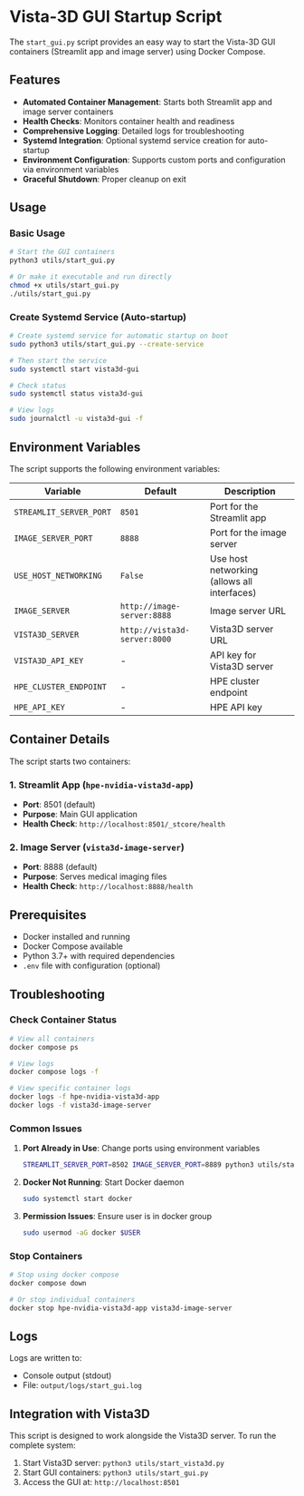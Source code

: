 # Vista-3D GUI Startup Script

The `start_gui.py` script provides an easy way to start the Vista-3D GUI containers (Streamlit app and image server) using Docker Compose.

## Features

- **Automated Container Management**: Starts both Streamlit app and image server containers
- **Health Checks**: Monitors container health and readiness
- **Comprehensive Logging**: Detailed logs for troubleshooting
- **Systemd Integration**: Optional systemd service creation for auto-startup
- **Environment Configuration**: Supports custom ports and configuration via environment variables
- **Graceful Shutdown**: Proper cleanup on exit

## Usage

### Basic Usage

```bash
# Start the GUI containers
python3 utils/start_gui.py

# Or make it executable and run directly
chmod +x utils/start_gui.py
./utils/start_gui.py
```

### Create Systemd Service (Auto-startup)

```bash
# Create systemd service for automatic startup on boot
sudo python3 utils/start_gui.py --create-service

# Then start the service
sudo systemctl start vista3d-gui

# Check status
sudo systemctl status vista3d-gui

# View logs
sudo journalctl -u vista3d-gui -f
```

## Environment Variables

The script supports the following environment variables:

| Variable | Default | Description |
|----------|---------|-------------|
| `STREAMLIT_SERVER_PORT` | `8501` | Port for the Streamlit app |
| `IMAGE_SERVER_PORT` | `8888` | Port for the image server |
| `USE_HOST_NETWORKING` | `False` | Use host networking (allows all interfaces) |
| `IMAGE_SERVER` | `http://image-server:8888` | Image server URL |
| `VISTA3D_SERVER` | `http://vista3d-server:8000` | Vista3D server URL |
| `VISTA3D_API_KEY` | - | API key for Vista3D server |
| `HPE_CLUSTER_ENDPOINT` | - | HPE cluster endpoint |
| `HPE_API_KEY` | - | HPE API key |

## Container Details

The script starts two containers:

### 1. Streamlit App (`hpe-nvidia-vista3d-app`)
- **Port**: 8501 (default)
- **Purpose**: Main GUI application
- **Health Check**: `http://localhost:8501/_stcore/health`

### 2. Image Server (`vista3d-image-server`)
- **Port**: 8888 (default)
- **Purpose**: Serves medical imaging files
- **Health Check**: `http://localhost:8888/health`

## Prerequisites

- Docker installed and running
- Docker Compose available
- Python 3.7+ with required dependencies
- `.env` file with configuration (optional)

## Troubleshooting

### Check Container Status
```bash
# View all containers
docker compose ps

# View logs
docker compose logs -f

# View specific container logs
docker logs -f hpe-nvidia-vista3d-app
docker logs -f vista3d-image-server
```

### Common Issues

1. **Port Already in Use**: Change ports using environment variables
   ```bash
   STREAMLIT_SERVER_PORT=8502 IMAGE_SERVER_PORT=8889 python3 utils/start_gui.py
   ```

2. **Docker Not Running**: Start Docker daemon
   ```bash
   sudo systemctl start docker
   ```

3. **Permission Issues**: Ensure user is in docker group
   ```bash
   sudo usermod -aG docker $USER
   ```

### Stop Containers

```bash
# Stop using docker compose
docker compose down

# Or stop individual containers
docker stop hpe-nvidia-vista3d-app vista3d-image-server
```

## Logs

Logs are written to:
- Console output (stdout)
- File: `output/logs/start_gui.log`

## Integration with Vista3D

This script is designed to work alongside the Vista3D server. To run the complete system:

1. Start Vista3D server: `python3 utils/start_vista3d.py`
2. Start GUI containers: `python3 utils/start_gui.py`
3. Access the GUI at: `http://localhost:8501`
